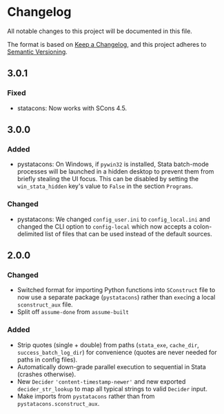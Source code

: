 # Changelog
All notable changes to this project will be documented in this file.

The format is based on [Keep a Changelog](https://keepachangelog.com/en/1.0.0/),
and this project adheres to [Semantic Versioning](https://semver.org/spec/v2.0.0.html).

## 3.0.1
### Fixed
- statacons: Now works with SCons 4.5.

## 3.0.0
### Added
- pystatacons: On Windows, if `pywin32` is installed, Stata batch-mode processes will be launched in a hidden desktop to prevent them from briefly stealing the UI focus. This can be disabled by setting the `win_stata_hidden` key's value to `False` in the section `Programs`.
### Changed
- pystatacons: We changed `config_user.ini` to `config_local.ini` and changed the CLI option to `config-local` which now accepts a colon-delimited list of files that can be used instead of the default sources.

## 2.0.0
### Changed
- Switched format for importing Python functions into `SConstruct` file to now use a separate package (`pystatacons`) rather than `exec`ing a local `sconstruct_aux` file.
- Split off `assume-done` from `assume-built`
### Added
- Strip quotes (single + double) from paths (`stata_exe`, `cache_dir`, `success_batch_log_dir`) for convenience (quotes are never needed for paths in config files).
- Automatically down-grade parallel execution to sequential in Stata (crashes otherwise).
- New `Decider` `'content-timestamp-newer'` and new exported `decider_str_lookup` to map all typical strings to valid `Decider` input.
- Make imports from `pystatacons` rather than from `pystatacons.sconstruct_aux`.
